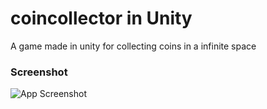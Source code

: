 # coincollector in Unity
A game made in unity for collecting coins in a infinite space 


### Screenshot
![App Screenshot](https://i.imgur.com/3sgfeHl.png)
